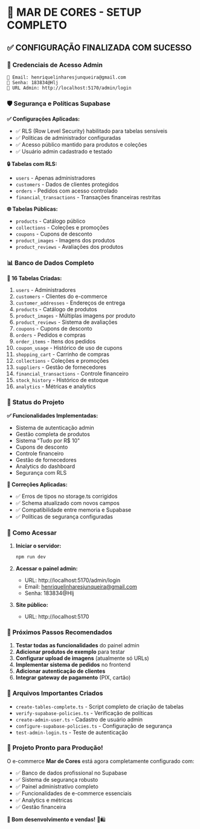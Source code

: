 # 🎉 MAR DE CORES - SETUP COMPLETO

## ✅ **CONFIGURAÇÃO FINALIZADA COM SUCESSO**

### 🔐 **Credenciais de Acesso Admin**
```
📧 Email: henriquelinharesjunqueira@gmail.com
🔑 Senha: 183834@Hlj
🔗 URL Admin: http://localhost:5170/admin/login
```

### 🛡️ **Segurança e Políticas Supabase**

**✅ Configurações Aplicadas:**
- ✅ RLS (Row Level Security) habilitado para tabelas sensíveis
- ✅ Políticas de administrador configuradas
- ✅ Acesso público mantido para produtos e coleções
- ✅ Usuário admin cadastrado e testado

**🔒 Tabelas com RLS:**
- `users` - Apenas administradores
- `customers` - Dados de clientes protegidos
- `orders` - Pedidos com acesso controlado
- `financial_transactions` - Transações financeiras restritas

**🌐 Tabelas Públicas:**
- `products` - Catálogo público
- `collections` - Coleções e promoções
- `coupons` - Cupons de desconto
- `product_images` - Imagens dos produtos
- `product_reviews` - Avaliações dos produtos

### 📊 **Banco de Dados Completo**

**🎯 16 Tabelas Criadas:**
1. `users` - Administradores
2. `customers` - Clientes do e-commerce
3. `customer_addresses` - Endereços de entrega
4. `products` - Catálogo de produtos
5. `product_images` - Múltiplas imagens por produto
6. `product_reviews` - Sistema de avaliações
7. `coupons` - Cupons de desconto
8. `orders` - Pedidos e compras
9. `order_items` - Itens dos pedidos
10. `coupon_usage` - Histórico de uso de cupons
11. `shopping_cart` - Carrinho de compras
12. `collections` - Coleções e promoções
13. `suppliers` - Gestão de fornecedores
14. `financial_transactions` - Controle financeiro
15. `stock_history` - Histórico de estoque
16. `analytics` - Métricas e analytics

### 🚀 **Status do Projeto**

**✅ Funcionalidades Implementadas:**
- Sistema de autenticação admin
- Gestão completa de produtos
- Sistema "Tudo por R$ 10"
- Cupons de desconto
- Controle financeiro
- Gestão de fornecedores
- Analytics do dashboard
- Segurança com RLS

**🔧 Correções Aplicadas:**
- ✅ Erros de tipos no storage.ts corrigidos
- ✅ Schema atualizado com novos campos
- ✅ Compatibilidade entre memoria e Supabase
- ✅ Políticas de segurança configuradas

### 🎯 **Como Acessar**

1. **Iniciar o servidor:**
   ```bash
   npm run dev
   ```

2. **Acessar o painel admin:**
   - URL: http://localhost:5170/admin/login
   - Email: henriquelinharesjunqueira@gmail.com
   - Senha: 183834@Hlj

3. **Site público:**
   - URL: http://localhost:5170

### 📝 **Próximos Passos Recomendados**

1. **Testar todas as funcionalidades** do painel admin
2. **Adicionar produtos de exemplo** para testar
3. **Configurar upload de imagens** (atualmente só URLs)
4. **Implementar sistema de pedidos** no frontend
5. **Adicionar autenticação de clientes**
6. **Integrar gateway de pagamento** (PIX, cartão)

### 🔗 **Arquivos Importantes Criados**

- `create-tables-complete.ts` - Script completo de criação de tabelas
- `verify-supabase-policies.ts` - Verificação de políticas
- `create-admin-user.ts` - Cadastro de usuário admin
- `configure-supabase-policies.ts` - Configuração de segurança
- `test-admin-login.ts` - Teste de autenticação

### 🎊 **Projeto Pronto para Produção!**

O e-commerce **Mar de Cores** está agora completamente configurado com:
- ✅ Banco de dados profissional no Supabase
- ✅ Sistema de segurança robusto
- ✅ Painel administrativo completo
- ✅ Funcionalidades de e-commerce essenciais
- ✅ Analytics e métricas
- ✅ Gestão financeira

**🚀 Bom desenvolvimento e vendas!** 💄🛍️